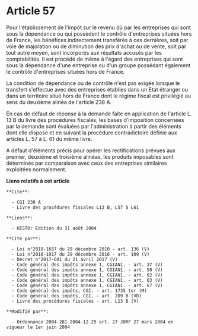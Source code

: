 # Article 57

Pour l'établissement de l'impôt sur le revenu dû par les entreprises qui sont sous la dépendance ou qui possèdent le contrôle
d'entreprises situées hors de France, les bénéfices indirectement transférés à ces dernières, soit par voie de majoration ou
de diminution des prix d'achat ou de vente, soit par tout autre moyen, sont incorporés aux résultats accusés par les
comptabilités. Il est procédé de même à l'égard des entreprises qui sont sous la dépendance d'une entreprise ou d'un groupe
possédant également le contrôle d'entreprises situées hors de France.

La condition de dépendance ou de contrôle n'est pas exigée lorsque le transfert s'effectue avec des entreprises établies dans
un Etat étranger ou dans un territoire situé hors de France dont le régime fiscal est privilégié au sens du deuxième alinéa
de l'article 238 A.

En cas de défaut de réponse à la demande faite en application de l'article L. 13 B du livre des procédures fiscales, les
bases d'imposition concernées par la demande sont évaluées par l'administration à partir des éléments dont elle dispose et en
suivant la procédure contradictoire définie aux articles L. 57 à L. 61 du même livre.

A défaut d'éléments précis pour opérer les rectifications prévues aux premier, deuxième et troisième alinéas, les produits
imposables sont déterminés par comparaison avec ceux des entreprises similaires exploitées normalement.

**Liens relatifs à cet article**

	**Cite**:

	  - CGI 238 A
	  - Livre des procédures fiscales L13 B, L57 à L61

	**Liens**:

	  - HISTO: Edition du 31 août 2004

	**Cité par**:

	  - Loi n°2010-1657 du 29 décembre 2010 - art. 136 (V)
	  - Loi n°2016-1917 du 29 décembre 2016 - art. 109 (V)
	  - Décret n°2017-601 du 21 avril 2017 (V)
	  - Code général des impôts annexe 1, CGIAN1. - art. 37 (V)
	  - Code général des impôts annexe 1, CGIAN1. - art. 58 (V)
	  - Code général des impôts annexe 1, CGIAN1. - art. 62 (V)
	  - Code général des impôts annexe 1, CGIAN1. - art. 63 (V)
	  - Code général des impôts annexe 1, CGIAN1. - art. 67 (V)
	  - Code général des impôts, CGI. - art. 1735 ter (M)
	  - Code général des impôts, CGI. - art. 209 B (VD)
	  - Livre des procédures fiscales - art. L13 B (V)

	**Modifié par**:

	  - Ordonnance 2004-281 2004-12-25 art. 27 JORF 27 mars 2004 en vigueur le 1er juin 2004
